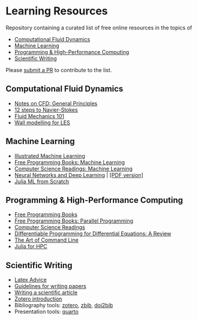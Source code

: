 # Learning Resources

Repository containing a curated list of free online resources in the topics of
- [Computational Fluid Dynamics](#computational-fluid-dynamics)
- [Machine Learning](#machine-learning)
- [Programming & High-Performance Computing](#programming--high-performance-computing)
- [Scientific Writing](#scientific-writing)

Please [submit a PR](https://github.com/b-fg/learning-resources/compare) to contribute to the list.

## Computational Fluid Dynamics
- [Notes on CFD: General Principles](https://doc.cfd.direct/notes/cfd-general-principles/)
- [12 steps to Navier-Stokes](https://lorenabarba.com/blog/cfd-python-12-steps-to-navier-stokes/)
- [Fluid Mechanics 101](https://www.youtube.com/@fluidmechanics101)
- [Wall modelling for LES](https://wmles.umd.edu/)

## Machine Learning
- [Illustrated Machine Learning](https://illustrated-machine-learning.github.io/)
- [Free Programming Books: Machine Learning](https://github.com/EbookFoundation/free-programming-books/blob/main/books/free-programming-books-subjects.md#machine-learning)
- [Computer Science Readings: Machine Learning](https://github.com/amilajack/reading/tree/master/Machine_Learning)
- [Neural Networks and Deep Learning](http://neuralnetworksanddeeplearning.com/index.html) | [\[PDF version\]](https://github.com/antonvladyka/neuralnetworksanddeeplearning.com.pdf)
- [Julia ML from Scratch](https://github.com/odsl-team/julia-ml-from-scratch)

## Programming & High-Performance Computing
- [Free Programming Books](https://github.com/EbookFoundation/free-programming-books)
- [Free Programming Books: Parallel Programming](https://github.com/EbookFoundation/free-programming-books/blob/main/books/free-programming-books-subjects.md#parallel-programming)
- [Computer Science Readings](https://github.com/amilajack/reading)
- [Differentiable Programming for Differential Equations: A Review](https://arxiv.org/abs/2406.09699)
- [The Art of Command Line](https://github.com/jlevy/the-art-of-command-line)
- [Julia for HPC](https://jblaschke.github.io/HPC-Julia/)

## Scientific Writing
- [Latex Advice](https://github.com/dspinellis/latex-advice)
- [Guidelines for writing papers](https://github.com/jerabaul29/guidelines_writing_papers)
- [Writing a scientific article](https://doi.org/10.1016/j.eurger.2015.08.005)
- [Zotero introduction](https://aweymo-ui.github.io/zotero_intro/)
- Bibliography tools: [zotero](https://www.zotero.org/), [zbib](https://zbib.org/), [doi2bib](https://www.doi2bib.org/)
- Presentation tools: [quarto](https://quarto.org/docs/presentations/revealjs/)
